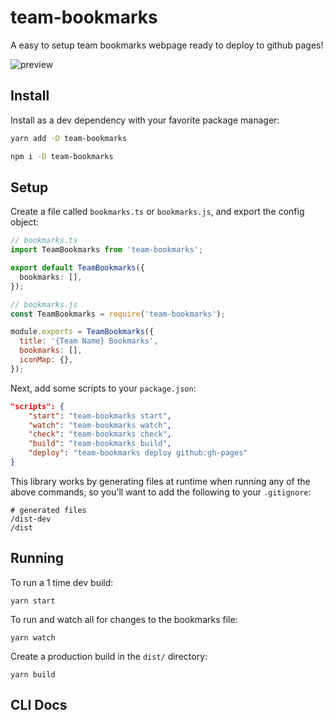 # team-bookmarks

A easy to setup team bookmarks webpage ready to deploy to github pages!

![preview]()

## Install

Install as a dev dependency with your favorite package manager:

```bash
yarn add -D team-bookmarks
```

```bash
npm i -D team-bookmarks
```

## Setup

Create a file called `bookmarks.ts` or `bookmarks.js`, and export the config object:

```ts
// bookmarks.ts
import TeamBookmarks from 'team-bookmarks';

export default TeamBookmarks({
  bookmarks: [],
});
```

```js
// bookmarks.js
const TeamBookmarks = require('team-bookmarks');

module.exports = TeamBookmarks({
  title: '{Team Name} Bookmarks',
  bookmarks: [],
  iconMap: {},
});
```

Next, add some scripts to your `package.json`:

```json
"scripts": {
    "start": "team-bookmarks start",
    "watch": "team-bookmarks watch",
    "check": "team-bookmarks check",
    "build": "team-bookmarks build",
    "deploy": "team-bookmarks deploy github:gh-pages"
}
```

This library works by generating files at runtime when running any of the above commands, so you'll want to add the following to your `.gitignore`:

```ignore
# generated files
/dist-dev
/dist
```

## Running

To run a 1 time dev build:

```shell
yarn start
```

To run and watch all for changes to the bookmarks file:

```shell
yarn watch
```

Create a production build in the `dist/` directory:

```shell
yarn build
```

## CLI Docs
